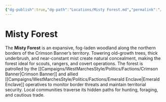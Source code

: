 ```yaml
---
{"dg-publish":true,"dg-path":"Locations/Misty Forest.md","permalink":"/locations/misty-forest/","tags":["location","forest"],"dgShowFileTree":true}
---
```


# **Misty Forest**

The **Misty Forest** is an expansive, fog-laden woodland along the northern borders of the Crimson Banner’s territory. Towering old-growth trees, thick underbrush, and near-constant mist create natural concealment, making the forest ideal for scouts, rangers, and covert operations. The forest is patrolled by the [[Campaigns/WestMarchesStyle/Politics/Factions/Crimson Banner\|Crimson Banner]] and allied [[Campaigns/WestMarchesStyle/Politics/Factions/Emerald Enclave\|Emerald Enclave]] operatives to monitor border threats and maintain territorial security. Local communities traverse its hidden paths for hunting, foraging, and cautious trade.